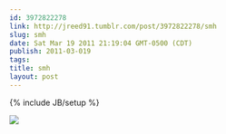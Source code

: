 ```yaml
---
id: 3972822278
link: http://jreed91.tumblr.com/post/3972822278/smh
slug: smh
date: Sat Mar 19 2011 21:19:04 GMT-0500 (CDT)
publish: 2011-03-019
tags: 
title: smh
layout: post
---
```

{% include JB/setup %}

![](http://25.media.tumblr.com/tumblr_lic3przM0z1qi8pkco1_500.gif)


